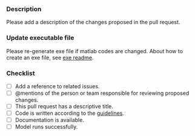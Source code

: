 ### Description
Please add a description of the changes proposed in the pull request.

### Update executable file
Please re-generate exe file if matlab codes are changed. About how to create an exe file, see [exe readme](https://github.com/EcoExtreML/STEMMUS_SCOPE/blob/main/exe/README.md).

### Checklist
- [ ] Add a reference to related issues.
- [ ] @mentions of the person or team responsible for reviewing proposed changes.
- [ ] This pull request has a descriptive title.
- [ ] Code is written according to the [guidelines](http://cnl.sogang.ac.kr/cnlab/lectures/programming/matlab/Richard_Johnson-MatlabStyle2_book.pdf).
- [ ] Documentation is available.
- [ ] Model runs successfully.
